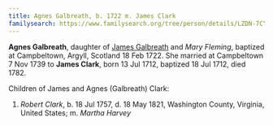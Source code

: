 ```yaml
---
title: Agnes Galbreath, b. 1722 m. James Clark
familysearch: https://www.familysearch.org/tree/person/details/LZDN-7CY
---
```

**Agnes Galbreath**, daughter of [James Galbreath](galbreath-james-1672.md) and *Mary Fleming*, baptized at Campbeltown, Argyll, Scotland 18 Feb 1722.  She married at Campbeltown 7 Nov 1739 to **James Clark**, born 13 Jul 1712, baptized  18 Jul 1712, died 1782.

Children of James and Agnes (Galbreath) Clark:


1. *Robert Clark*, b. 18 Jul 1757, d. 18 May 1821, Washington County, Virginia, United States; m. *Martha Harvey*
